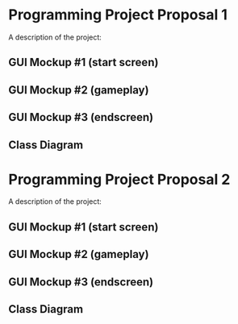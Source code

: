 # Programming Project Proposal 1
A description of the project:

## GUI Mockup #1 (start screen)

## GUI Mockup #2 (gameplay)

## GUI Mockup #3 (endscreen)

## Class Diagram

# Programming Project Proposal 2
A description of the project:

## GUI Mockup #1 (start screen)

## GUI Mockup #2 (gameplay)

## GUI Mockup #3 (endscreen)

## Class Diagram
